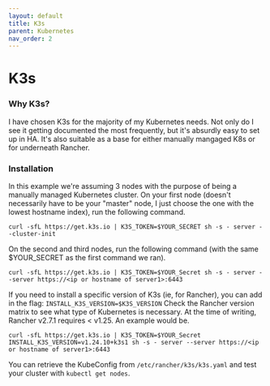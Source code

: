 ```yaml
---
layout: default
title: K3s 
parent: Kubernetes 
nav_order: 2
---
```

# K3s
### Why K3s?
I have chosen K3s for the majority of my Kubernetes needs. Not only do I see it getting documented the most frequently, but it's absurdly easy to set up in HA. It's also suitable as a base for either manually mangaged K8s or for underneath Rancher.
### Installation
In this example we're assuming 3 nodes with the purpose of being a manually managed Kubernetes cluster.
On your first node (doesn't necessarily have to be your "master" node, I just choose the one with the lowest hostname index), run the following command.
```shell
curl -sfL https://get.k3s.io | K3S_TOKEN=$YOUR_SECRET sh -s - server --cluster-init
```
On the second and third nodes, run the following command (with the same $YOUR_SECRET as the first command we ran).
```shell
curl -sfL https://get.k3s.io | K3S_TOKEN=$YOUR_Secret sh -s - server --server https://<ip or hostname of server1>:6443
```
If you need to install a specific version of K3s (ie, for Rancher), you can add in the flag: ```INSTALL_K3S_VERSION=$K3S_VERSION```
Check the Rancher version matrix to see what type of Kubernetes is necessary. At the time of writing, Rancher v2.7.1 requires < v1.25. An example would be.
```shell
curl -sfL https://get.k3s.io | K3S_TOKEN=$YOUR_Secret INSTALL_K3S_VERSION=v1.24.10+k3s1 sh -s - server --server https://<ip or hostname of server1>:6443
```

You can retrieve the KubeConfig from ```/etc/rancher/k3s/k3s.yaml``` and test your cluster with ```kubectl get nodes```.
